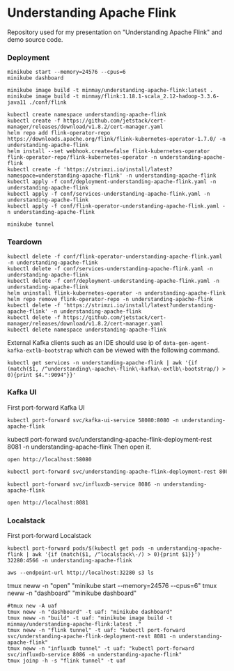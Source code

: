 # Understanding Apache Flink
Repository used for my presentation on "Understanding Apache Flink" and demo source code.

### Deployment

```shell
minikube start --memory=24576 --cpus=6
minikube dashboard
```

```shell
minikube image build -t minmay/understanding-apache-flink:latest .
minikube image build -t minmay/flink:1.18.1-scala_2.12-hadoop-3.3.6-java11 ./conf/flink
```

```shell
kubectl create namespace understanding-apache-flink
kubectl create -f https://github.com/jetstack/cert-manager/releases/download/v1.8.2/cert-manager.yaml     
helm repo add flink-operator-repo https://downloads.apache.org/flink/flink-kubernetes-operator-1.7.0/ -n understanding-apache-flink
helm install --set webhook.create=false flink-kubernetes-operator flink-operator-repo/flink-kubernetes-operator -n understanding-apache-flink
kubectl create -f 'https://strimzi.io/install/latest?namespace=understanding-apache-flink' -n understanding-apache-flink
kubectl apply -f conf/deployment-understanding-apache-flink.yaml -n understanding-apache-flink
kubectl apply -f conf/services-understanding-apache-flink.yaml -n understanding-apache-flink
kubectl apply -f conf/flink-operator-understanding-apache-flink.yaml -n understanding-apache-flink

```
```shell
minikube tunnel
```
### Teardown
```shell
kubectl delete -f conf/flink-operator-understanding-apache-flink.yaml -n understanding-apache-flink
kubectl delete -f conf/services-understanding-apache-flink.yaml -n understanding-apache-flink
kubectl delete -f conf/deployment-understanding-apache-flink.yaml -n understanding-apache-flink
helm uninstall flink-kubernetes-operator -n understanding-apache-flink
helm repo remove flink-operator-repo -n understanding-apache-flink
kubectl delete -f 'https://strimzi.io/install/latest?understanding-apache-flink' -n understanding-apache-flink
kubectl delete -f https://github.com/jetstack/cert-manager/releases/download/v1.8.2/cert-manager.yaml
kubectl delete namespace understanding-apache-flink
```

External Kafka clients such as an IDE should use ip of `data-gen-agent-kafka-extlb-bootstrap` which
can be viewed with the following command.
```shell
kubectl get services -n understanding-apache-flink | awk '{if (match($1, /^understanding\-apache\-flink\-kafka\-extlb\-bootstrap/) > 0){print $4.":9094"}}'  
```

### Kafka UI
First port-forward Kafka UI
```shell
kubectl port-forward svc/kafka-ui-service 58080:8080 -n understanding-apache-flink  
```
kubectl port-forward svc/understanding-apache-flink-deployment-rest 8081 -n understanding-apache-flink
Then open it.
```shell
open http://localhost:58080
```

```bash
kubectl port-forward svc/understanding-apache-flink-deployment-rest 8081 -n understanding-apache-flink
```
```shell
kubectl port-forward svc/influxdb-service 8086 -n understanding-apache-flink
```

```bash
open http://localhost:8081
```

### Localstack
First port-forward Localstack
```shell
kubectl port-forward pods/$(kubectl get pods -n understanding-apache-flink | awk '{if (match($1, /^localstack\-/) > 0){print $1}}') 32280:4566 -n understanding-apache-flink  
```

```shell
aws --endpoint-url http://localhost:32280 s3 ls    
```
tmux neww -n "open" "minikube start --memory=24576 --cpus=6"
tmux neww -n "dashboard" "minikube dashboard"
```shell
#tmux new -A uaf
tmux neww -n "dashboard" -t uaf: "minikube dashboard"
tmux neww -n "build" -t uaf: "minikube image build -t minmay/understanding-apache-flink:latest ."
tmux neww -n "flink tunnel" -t uaf: "kubectl port-forward svc/understanding-apache-flink-deployment-rest 8081 -n understanding-apache-flink"
tmux neww -n "influxdb tunnel" -t uaf: "kubectl port-forward svc/influxdb-service 8086 -n understanding-apache-flink"
tmux joinp -h -s "flink tunnel" -t uaf
```
